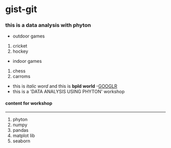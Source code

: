 # gist-git
### this is a data analysis with phyton
- outdoor games
1. cricket
2. hockey
- indoor games
1. chess
2. carroms
- this is *italic word* and this is **bpld world**
-[GOOGLR](https://www.google.com)
- this is a 'DATA ANALYSIS USING PHYTON' workshop
#### content for workshop
***
1. phyton
2. numpy
3. pandas
4. matplot lib
5. seaborn

